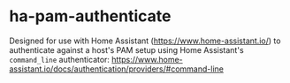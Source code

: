 # ha-pam-authenticate

Designed for use with Home Assistant (https://www.home-assistant.io/) to authenticate against a host's PAM setup using Home Assistant's `command_line` authenticator: https://www.home-assistant.io/docs/authentication/providers/#command-line
